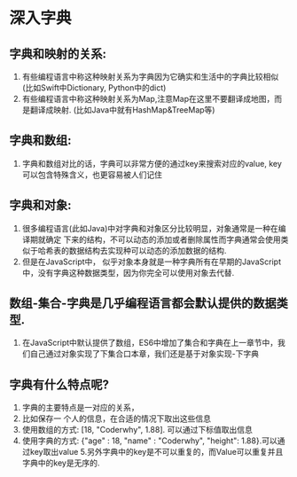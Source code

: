 # 深入字典
## 字典和映射的关系:
1. 有些编程语言中称这种映射关系为字典因为它确实和生活中的字典比较相似(比如Swift中Dictionary, Python中的dict)
2. 有些编程语言中称这种映射关系为Map,注意Map在这里不要翻译成地图，而是翻译成映射. (比如Java中就有HashMap&TreeMap等)
## 字典和数组:
1. 字典和数组对比的话，字典可以非常方便的通过key来搜索对应的value, key可以包含特殊含义，也更容易被人们记住
## 字典和对象:
1. 很多编程语言(此如Java)中对字典和对象区分比较明显，对象通常是一种在编译期就确定 下来的结构，不可以动态的添加或者删除属性而字典通常会使用类似于哈希表的数据结构去实现种可以动态的添加数据的结构.
2. 但是在JavaScript中， 似乎对象本身就是一种字典所有在早期的JavaScript中，没有字典这种数据类型，因为你完全可以使用对象去代替.
## 数组-集合-字典是几乎编程语言都会默认提供的数据类型.
1. 在JavaScript中默认提供了数组，ES6中增加了集合和字典在上一章节中，我们自己通过对象实现了下集合口本章，我们还是基于对象实现-下字典
## 字典有什么特点呢?
1. 字典的主要特点是一对应的关系，
2. 比如保存一 个人的信息，在合适的情况下取出这些信息
3. 使用数组的方式: [18, "Coderwhy", 1.88]. 可以通过下标值取出信息
4. 使用字典的方式: {"age" : 18, "name" : "Coderwhy", "height": 1.88}.可以通过key取出value
5.另外字典中的key是不可以重复的，而Value可以重复并且字典中的key是无序的.
